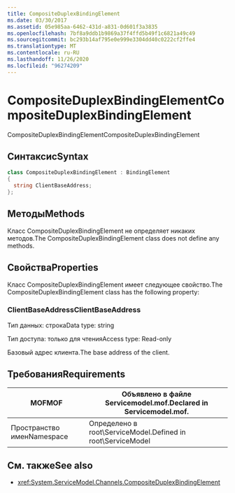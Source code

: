 ```yaml
---
title: CompositeDuplexBindingElement
ms.date: 03/30/2017
ms.assetid: 05e985aa-6462-431d-a831-0d601f3a3835
ms.openlocfilehash: 7bf8a9ddb1b9869a37f4ffd5b49f1c6821a49c49
ms.sourcegitcommit: bc293b14af795e0e999e3304dd40c0222cf2ffe4
ms.translationtype: MT
ms.contentlocale: ru-RU
ms.lasthandoff: 11/26/2020
ms.locfileid: "96274209"
---
```

# <a name="compositeduplexbindingelement"></a><span data-ttu-id="1830f-102">CompositeDuplexBindingElement</span><span class="sxs-lookup"><span data-stu-id="1830f-102">CompositeDuplexBindingElement</span></span>

<span data-ttu-id="1830f-103">CompositeDuplexBindingElement</span><span class="sxs-lookup"><span data-stu-id="1830f-103">CompositeDuplexBindingElement</span></span>  
  
## <a name="syntax"></a><span data-ttu-id="1830f-104">Синтаксис</span><span class="sxs-lookup"><span data-stu-id="1830f-104">Syntax</span></span>  
  
```csharp
class CompositeDuplexBindingElement : BindingElement  
{  
  string ClientBaseAddress;  
};  
```  
  
## <a name="methods"></a><span data-ttu-id="1830f-105">Методы</span><span class="sxs-lookup"><span data-stu-id="1830f-105">Methods</span></span>  

 <span data-ttu-id="1830f-106">Класс CompositeDuplexBindingElement не определяет никаких методов.</span><span class="sxs-lookup"><span data-stu-id="1830f-106">The CompositeDuplexBindingElement class does not define any methods.</span></span>  
  
## <a name="properties"></a><span data-ttu-id="1830f-107">Свойства</span><span class="sxs-lookup"><span data-stu-id="1830f-107">Properties</span></span>  

 <span data-ttu-id="1830f-108">Класс CompositeDuplexBindingElement имеет следующее свойство.</span><span class="sxs-lookup"><span data-stu-id="1830f-108">The CompositeDuplexBindingElement class has the following property:</span></span>  
  
### <a name="clientbaseaddress"></a><span data-ttu-id="1830f-109">ClientBaseAddress</span><span class="sxs-lookup"><span data-stu-id="1830f-109">ClientBaseAddress</span></span>  

 <span data-ttu-id="1830f-110">Тип данных: строка</span><span class="sxs-lookup"><span data-stu-id="1830f-110">Data type: string</span></span>  
  
 <span data-ttu-id="1830f-111">Тип доступа: только для чтения</span><span class="sxs-lookup"><span data-stu-id="1830f-111">Access type: Read-only</span></span>  
  
 <span data-ttu-id="1830f-112">Базовый адрес клиента.</span><span class="sxs-lookup"><span data-stu-id="1830f-112">The base address of the client.</span></span>  
  
## <a name="requirements"></a><span data-ttu-id="1830f-113">Требования</span><span class="sxs-lookup"><span data-stu-id="1830f-113">Requirements</span></span>  
  
|<span data-ttu-id="1830f-114">MOF</span><span class="sxs-lookup"><span data-stu-id="1830f-114">MOF</span></span>|<span data-ttu-id="1830f-115">Объявлено в файле Servicemodel.mof.</span><span class="sxs-lookup"><span data-stu-id="1830f-115">Declared in Servicemodel.mof.</span></span>|  
|---------|-----------------------------------|  
|<span data-ttu-id="1830f-116">Пространство имен</span><span class="sxs-lookup"><span data-stu-id="1830f-116">Namespace</span></span>|<span data-ttu-id="1830f-117">Определено в root\ServiceModel.</span><span class="sxs-lookup"><span data-stu-id="1830f-117">Defined in root\ServiceModel</span></span>|  
  
## <a name="see-also"></a><span data-ttu-id="1830f-118">См. также</span><span class="sxs-lookup"><span data-stu-id="1830f-118">See also</span></span>

- <xref:System.ServiceModel.Channels.CompositeDuplexBindingElement>
